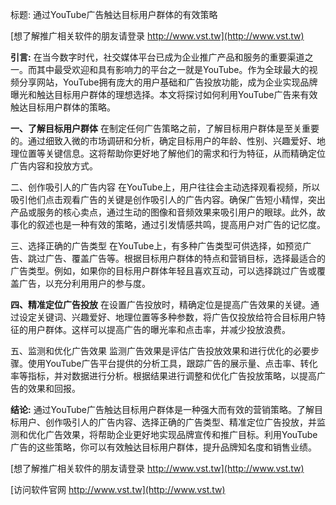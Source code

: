 标题: 通过YouTube广告触达目标用户群体的有效策略

[想了解推广相关软件的朋友请登录 http://www.vst.tw](http://www.vst.tw)

**引言:**
在当今数字时代，社交媒体平台已成为企业推广产品和服务的重要渠道之一。而其中最受欢迎和具有影响力的平台之一就是YouTube。作为全球最大的视频分享网站，YouTube拥有庞大的用户基础和广告投放功能，成为企业实现品牌曝光和触达目标用户群体的理想选择。本文将探讨如何利用YouTube广告来有效触达目标用户群体的策略。

**一、了解目标用户群体**
在制定任何广告策略之前，了解目标用户群体是至关重要的。通过细致入微的市场调研和分析，确定目标用户的年龄、性别、兴趣爱好、地理位置等关键信息。这将帮助你更好地了解他们的需求和行为特征，从而精确定位广告内容和投放方式。

二、创作吸引人的广告内容
在YouTube上，用户往往会主动选择观看视频，所以吸引他们点击观看广告的关键是创作吸引人的广告内容。确保广告短小精悍，突出产品或服务的核心卖点，通过生动的图像和音频效果来吸引用户的眼球。此外，故事化的叙述也是一种有效的策略，通过引发情感共鸣，提高用户对广告的记忆度。

三、选择正确的广告类型
在YouTube上，有多种广告类型可供选择，如预览广告、跳过广告、覆盖广告等。根据目标用户群体的特点和营销目标，选择最适合的广告类型。例如，如果你的目标用户群体年轻且喜欢互动，可以选择跳过广告或覆盖广告，以充分利用用户的参与度。

**四、精准定位广告投放**
在设置广告投放时，精确定位是提高广告效果的关键。通过设定关键词、兴趣爱好、地理位置等多种参数，将广告仅投放给符合目标用户特征的用户群体。这样可以提高广告的曝光率和点击率，并减少投放浪费。

五、监测和优化广告效果
监测广告效果是评估广告投放效果和进行优化的必要步骤。使用YouTube广告平台提供的分析工具，跟踪广告的展示量、点击率、转化率等指标，并对数据进行分析。根据结果进行调整和优化广告投放策略，以提高广告的效果和回报。

**结论:**
通过YouTube广告触达目标用户群体是一种强大而有效的营销策略。了解目标用户、创作吸引人的广告内容、选择正确的广告类型、精准定位广告投放，并监测和优化广告效果，将帮助企业更好地实现品牌宣传和推广目标。利用YouTube广告的这些策略，你可以有效触达目标用户群体，提升品牌知名度和销售业绩。

[想了解推广相关软件的朋友请登录 http://www.vst.tw](http://www.vst.tw)


[访问软件官网 http://www.vst.tw](http://www.vst.tw)
